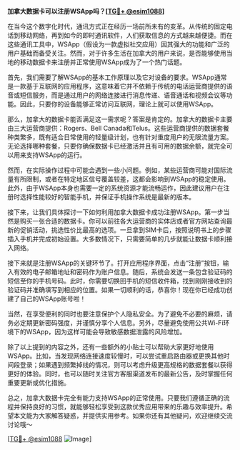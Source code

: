 **加拿大数据卡可以注册WSApp吗？[[TG💪+ @esim1088](https://t.me/s/esim1088)]**

在当今这个数字化时代，通讯方式正在经历一场前所未有的变革。从传统的固定电话到移动网络，再到如今的即时通讯软件，人们获取信息的方式越来越便捷。而在这些通讯工具中，WSApp（假设为一款虚拟社交应用）因其强大的功能和广泛的用户基础而备受关注。然而，对于许多生活在加拿大的用户来说，是否能够使用当地的移动数据卡来注册并正常使用WSApp成为了一个热门话题。

首先，我们需要了解WSApp的基本工作原理以及它对设备的要求。WSApp通常是一款基于互联网的应用程序，这意味着它并不依赖于传统的电话运营商提供的语音或短信服务，而是通过用户的网络连接进行消息传递、语音通话和视频会议等功能。因此，只要你的设备能够正常访问互联网，理论上就可以使用WSApp。

那么，加拿大的数据卡能否满足这一需求呢？答案是肯定的。加拿大的数据卡主要由三大运营商提供：Rogers、Bell Canada和Telus。这些运营商提供的数据套餐种类繁多，既有适合日常使用的轻量级计划，也有针对重度用户的无限流量方案。无论选择哪种套餐，只要你确保数据卡已经激活并且有可用的数据余额，就完全可以用来支持WSApp的运行。

然而，在实际操作过程中可能会遇到一些小问题。例如，某些运营商可能对国际流量有所限制，或者在特定地区信号覆盖较差，这都会影响到WSApp的稳定使用。此外，由于WSApp本身也需要一定的系统资源才能流畅运作，因此建议用户在注册时选择性能较好的智能手机，并保证手机操作系统是最新的版本。

接下来，让我们具体探讨一下如何利用加拿大数据卡成功注册WSApp。第一步当然是购买一张合适的数据卡。你可以前往各大运营商的实体店或者官方网站查询最新的促销活动，挑选性价比最高的选项。一旦拿到SIM卡后，按照说明书上的步骤插入手机并完成初始设置。大多数情况下，只需要简单的几步就能让数据卡顺利接入网络。

接下来就是注册WSApp的关键环节了。打开应用程序界面，点击“注册”按钮，输入有效的电子邮箱地址和密码作为账户信息。随后，系统会发送一条包含验证码的短信至你的手机号码。此时，你需要切换回手机的短信收件箱，找到刚刚接收到的验证码并准确填写到相应的位置。如果一切顺利的话，恭喜你！现在你已经成功创建了自己的WSApp账号啦！

当然，在享受便利的同时也要注意保护个人隐私安全。为了避免不必要的麻烦，请务必定期更新密码强度，并谨慎分享个人信息。另外，尽量避免使用公共Wi-Fi环境下的WSApp，因为这样可能会导致敏感数据泄露的风险增加。

除了以上提到的内容之外，还有一些额外的小贴士可以帮助大家更好地使用WSApp。比如，当发现网络连接速度较慢时，可以尝试重启路由器或更换其他时间段登录；如果遇到频繁掉线的情况，则可以考虑升级更高规格的数据套餐以获得更好的体验。同时，也可以随时关注官方客服渠道发布的最新公告，及时掌握任何重要更新或优化措施。

总之，加拿大数据卡完全有能力支持WSApp的正常使用。只要我们遵循正确的流程并保持良好的习惯，就能够轻松享受到这款优秀应用带来的乐趣与效率提升。希望本文能为大家解答疑惑，并提供实用参考。如果你还有其他疑问，欢迎继续交流讨论哦～

[[TG💪+ @esim1088](https://t.me/s/esim1088) ![Image](https://i.postimg.cc/4NQfJmqS/Snipaste-2025-05-13-00-14-12.png)]